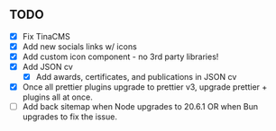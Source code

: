 ## TODO

- [x] Fix TinaCMS
- [x] Add new socials links w/ icons
- [x] Add custom icon component - no 3rd party libraries!
- [x] Add JSON cv
  - [x] Add awards, certificates, and publications in JSON cv
- [x] Once all prettier plugins upgrade to prettier v3, upgrade prettier + plugins all at once.
- [ ] Add back sitemap when Node upgrades to 20.6.1 OR when Bun upgrades to fix the issue.
